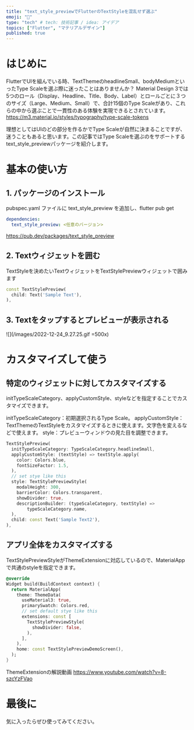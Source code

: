 ```yaml
---
title: "text_style_previewでFlutterのTextStyleを混乱せず選ぶ"
emoji: "🐙"
type: "tech" # tech: 技術記事 / idea: アイデア
topics: ["Flutter", "マテリアルデザイン"]
published: true
---
```

# はじめに
FlutterでUIを組んでいる時、TextThemeのheadlineSmall、bodyMediumといったType Scaleを選ぶ際に迷ったことはありませんか？
Material Design 3では5つのロール（Display、Headline、Title、Body、Label）とロールごとに３つのサイズ（Large、Medium、Small）で、合計15個のType Scaleがあり、これらの中から選ぶことで一貫性のある体験を実現できるとされています。
https://m3.material.io/styles/typography/type-scale-tokens

理想としてはUIのどの部分を作るかでType Scaleが自然に決まることですが、迷うこともあると思います。この記事ではType Scaleを選ぶのをサポートするtext_style_previewパッケージを紹介します。

# 基本の使い方


## 1. パッケージのインストール
pubspec.yaml ファイルに text_style_preview を追加し、flutter pub get

```yaml
dependencies:
  text_style_preview: <任意のバージョン>
```

https://pub.dev/packages/text_style_preview

## 2. Textウィジェットを囲む
TextStyleを決めたいTextウィジェットをTextStylePreviewウィジェットで囲みます

```dart
const TextStylePreview(
  child: Text('Sample Text'),
),
```

## 3. Textをタップするとプレビューが表示される

![](/images/2022-12-24_9.27.25.gif =500x)

# カスタマイズして使う

## 特定のウィジェットに対してカスタマイズする
initTypeScaleCategory、applyCustomStyle、styleなどを指定することでカスタマイズできます。

initTypeScaleCategory：初期選択されるType Scale。
applyCustomStyle：TextThemeのTextStyleをカスタマイズするときに使えます。文字色を変えるなどで使えます。
style：プレビューウィンドウの見た目を調整できます。
```dart
TextStylePreview(
  initTypeScaleCategory: TypeScaleCategory.headlineSmall,
  applyCustomStyle: (textStyle) => textStyle.apply(
    color: Colors.blue,
    fontSizeFactor: 1.5,
  ),
  // set stye like this
  style: TextStylePreviewStyle(
    modalHeight: 300,
    barrierColor: Colors.transparent,
    showDivider: true,
    descriptionBuilder: (typeScaleCategory, textStyle) =>
        typeScaleCategory.name,
  ),
  child: const Text('Sample Text2'),
),
```

## アプリ全体をカスタマイズする
TextStylePreviewStyleがThemeExtensionに対応しているので、MaterialAppで共通のstyleを指定できます。
```dart
@override
Widget build(BuildContext context) {
  return MaterialApp(
    theme: ThemeData(
      useMaterial3: true,
      primarySwatch: Colors.red,
      // set default stye like this
      extensions: const [
        TextStylePreviewStyle(
          showDivider: false,
        ),
      ],
    ),
    home: const TextStylePreviewDemoScreen(),
  );
}
```

ThemeExtensionの解説動画
https://www.youtube.com/watch?v=8-szcYzFVao

# 最後に
気に入ったらぜひ使ってみてください。